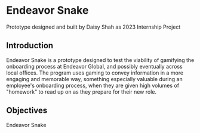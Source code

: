# Endeavor Snake
Prototype designed and built by Daisy Shah as 2023 Internship Project
## Introduction
Endeavor Snake is a prototype designed to test the viability of gamifying the onboarding process at Endeavor Global, and possibly eventually across local offices. The program uses gaming to convey information in a more engaging and memorable way, something especially valuable during an employee's onboarding process, when they are given high volumes of "homework" to read up on as they prepare for their new role.
## Objectives
Endeavor Snake 